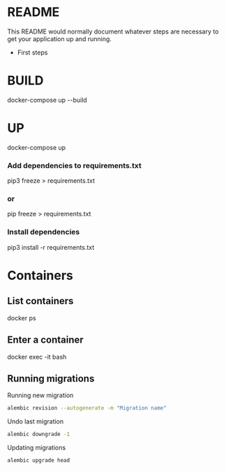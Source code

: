 # README

This README would normally document whatever steps are necessary to get your application up and running.

- First steps

# BUILD

docker-compose up --build

# UP

docker-compose up
### Add dependencies to requirements.txt

pip3 freeze > requirements.txt

### or

pip freeze > requirements.txt

### Install dependencies

pip3 install -r requirements.txt

# Containers

## List containers

docker ps

## Enter a container

docker exec -it <id> bash

## Running migrations

Running new migration

```bash
alembic revision --autogenerate -m "Migration name"
```

Undo last migration

```bash
alembic downgrade -1
```

Updating migrations

```bash
alembic upgrade head
```
